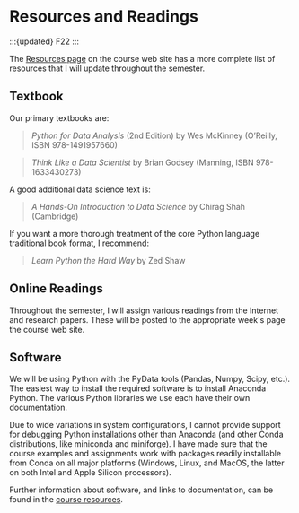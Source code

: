 # Resources and Readings

:::{updated} F22
:::

The [Resources page](../resources/index.md) on the course web site has a more complete list of resources that I will update throughout the semester.

## Textbook

Our primary textbooks are:

> <cite>Python for Data Analysis</cite> (2nd Edition) by Wes McKinney (O’Reilly, ISBN 978-1491957660)

> <cite>Think Like a Data Scientist</cite> by Brian Godsey (Manning, ISBN 978-1633430273)

A good additional data science text is:

> <cite>A Hands-On Introduction to Data Science</cite> by Chirag Shah (Cambridge)

If you want a more thorough treatment of the core Python language traditional book format, I recommend:

> <cite>Learn Python the Hard Way</cite> by Zed Shaw

## Online Readings

Throughout the semester, I will assign various readings from the Internet and research papers. These
will be posted to the appropriate week's page the course web site.

## Software

We will be using Python with the PyData tools (Pandas, Numpy, Scipy, etc.). The
easiest way to install the required software is to install Anaconda Python.  The
various Python libraries we use each have their own documentation.

Due to wide variations in system configurations, I cannot provide support for
debugging Python installations other than Anaconda (and other Conda
distributions, like miniconda and miniforge).  I have made sure that the course
examples and assignments work with packages readily installable from Conda on
all major platforms (Windows, Linux, and MacOS, the latter on both Intel and
Apple Silicon processors).

Further information about software, and links to documentation, can be found in the
[course resources](../resources/index.md).
